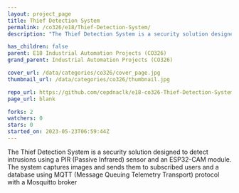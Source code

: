 ```yaml
---
layout: project_page
title: Thief Detection System
permalink: /co326/e18/Thief-Detection-System/
description: "The Thief Detection System is a security solution designed to detect intrusions using a PIR (Passive Infrared) sensor and an ESP32-CAM module. The system captures images and sends them to subscribed users and a database using MQTT (Message Queuing Telemetry Transport) protocol with a Mosquitto broker"

has_children: false
parent: E18 Industrial Automation Projects (CO326)
grand_parent: Industrial Automation Projects (CO326)

cover_url: /data/categories/co326/cover_page.jpg
thumbnail_url: /data/categories/co326/thumbnail.jpg

repo_url: https://github.com/cepdnaclk/e18-co326-Thief-Detection-System
page_url: blank

forks: 2
watchers: 0
stars: 0
started_on: 2023-05-23T06:59:44Z
---
```

The Thief Detection System is a security solution designed to detect intrusions using a PIR (Passive Infrared) sensor and an ESP32-CAM module. The system captures images and sends them to subscribed users and a database using MQTT (Message Queuing Telemetry Transport) protocol with a Mosquitto broker

